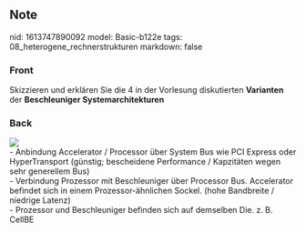 ## Note
nid: 1613747890092
model: Basic-b122e
tags: 08_heterogene_rechnerstrukturen
markdown: false

### Front
Skizzieren und erklären Sie die 4 in der Vorlesung diskutierten
<b>Varianten</b> der <b>Beschleuniger Systemarchitekturen</b>

### Back
<img src="paste-675df70034c074755fe104387ec12e81c6ac12b7.jpg">
<div>
  - Anbindung Accelerator / Processor über System Bus wie PCI
  Express oder HyperTransport (günstig; bescheidene Performance /
  Kapzitäten wegen sehr generellem Bus)
</div>
<div>
  - Verbindung Prozessor mit Beschleuniger über Processor Bus.
  Accelerator befindet sich in einem Prozessor-ähnlichen Sockel.
  (hohe Bandbreite / niedrige Latenz)
</div>
<div>
  - Prozessor und Beschleuniger befinden sich auf demselben Die. z.
  B. CellBE
</div>
